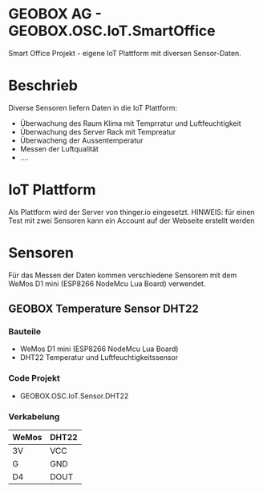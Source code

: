 # GEOBOX AG - GEOBOX.OSC.IoT.SmartOffice
Smart Office Projekt - eigene IoT Plattform mit diversen Sensor-Daten.

# Beschrieb
Diverse Sensoren liefern Daten in die IoT Plattform:
- Überwachung des Raum Klima mit Temprratur und Luftfeuchtigkeit
- Überwachung des Server Rack mit Tempreatur
- Überwacheng der Aussentemperatur
- Messen der Luftqualität
- ....

# IoT Plattform
Als Plattform wird der Server von thinger.io eingesetzt.
HINWEIS: für einen Test mit zwei Sensoren kann ein Account auf der Webseite erstellt werden

# Sensoren
Für das Messen der Daten kommen verschiedene Sensorem mit dem WeMos D1 mini (ESP8266 NodeMcu Lua Board) verwendet.


## GEOBOX Temperature Sensor DHT22
### Bauteile
- WeMos D1 mini (ESP8266 NodeMcu Lua Board)
- DHT22 Temperatur und Luftfeuchtigkeitssensor

### Code Projekt
- GEOBOX.OSC.IoT.Sensor.DHT22

### Verkabelung
| WeMos | DHT22 |
|-------|-----|
| 3V    | VCC |
| G     | GND |
| D4    | DOUT |